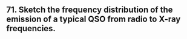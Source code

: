 ## 71. Sketch the frequency distribution of the emission of a typical QSO from radio to X-ray frequencies.

